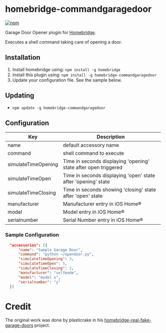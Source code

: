 # homebridge-commandgaragedoor
[![npm](https://img.shields.io/npm/v/npm.svg)](https://www.npmjs.com/package/homebridge-commandgaragedoor)

Garage Door Opener plugin for [Homebridge](https://github.com/nfarina/homebridge).

Executes a shell command taking care of opening a door.

## Installation

1. Install homebridge using: `npm install -g homebridge`
2. Install this plugin using: `npm install -g homebridge-commandgaragedoor`
3. Update your configuration file. See the sample below.

## Updating

- `npm update -g homebridge-commandgaragedoor`

## Configuration

| Key | Description |
| ------------- |-------------|
| name     | default accessory name |
| command     | shell command to execute |
| simulateTimeOpening     | Time in seconds displaying 'opening' state after open triggered |
| simulateTimeOpen     | Time in seconds displaying 'open' state after 'opening' state |
| simulateTimeClosing     | Time in seconds showing 'closing' state after 'open' state   |
| manufacturer     | Manufacturer entry in iOS Home® |
| model     | Model entry in iOS Home® |
| serialnumber     | Serial Number entry in iOS Home® |
  
### Sample Configuration

```json
  "accessories": [{
      "name": "Sample Garage Door",
      "command": "python ~/opendoor.py",
      "simulateTimeOpening": 3,
      "simulateTimeOpen": 5,
      "simulateTimeClosing": 2,
      "manufacturer": "selfmade",
      "model": "model x",
      "serialnumber": "y"
  }]
```

# Credit

The original work was done by plasticrake in his [homebridge-real-fake-garage-doors](https://github.com/plasticrake/homebridge-real-fake-garage-doors) project.
